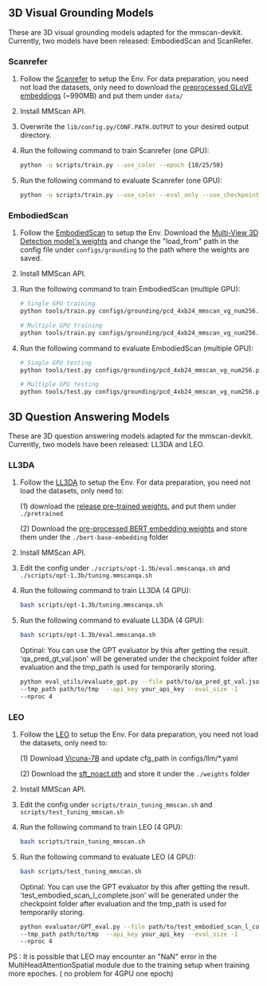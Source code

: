 ## 3D Visual Grounding Models

These are 3D visual grounding models adapted for the mmscan-devkit. Currently, two models have been released: EmbodiedScan and ScanRefer.

### Scanrefer

1. Follow the [Scanrefer](https://github.com/daveredrum/ScanRefer/blob/master/README.md) to setup the Env. For data preparation, you need not load the datasets, only need to download the [preprocessed GLoVE embeddings](https://kaldir.vc.in.tum.de/glove.p) (~990MB) and put them under `data/`

2. Install MMScan API.

3. Overwrite the `lib/config.py/CONF.PATH.OUTPUT` to your desired output directory.

4. Run the following command to train Scanrefer (one GPU):

   ```bash
   python -u scripts/train.py --use_color --epoch {10/25/50}
   ```

5. Run the following command to evaluate Scanrefer (one GPU):

   ```bash
   python -u scripts/train.py --use_color --eval_only --use_checkpoint "path/to/pth"
   ```

### EmbodiedScan

1. Follow the [EmbodiedScan](https://github.com/OpenRobotLab/EmbodiedScan/blob/main/README.md) to setup the Env. Download the [Multi-View 3D Detection model's weights](https://download.openmmlab.com/mim-example/embodiedscan/mv-3ddet.pth) and change the "load_from" path in the config file under `configs/grounding` to the path where the weights are saved.

2. Install MMScan API.

3. Run the following command to train EmbodiedScan (multiple GPU):

   ```bash
   # Single GPU training
   python tools/train.py configs/grounding/pcd_4xb24_mmscan_vg_num256.py --work-dir=path/to/save

   # Multiple GPU training
   python tools/train.py configs/grounding/pcd_4xb24_mmscan_vg_num256.py --work-dir=path/to/save --launcher="pytorch"
   ```

4. Run the following command to evaluate EmbodiedScan (multiple GPU):

   ```bash
   # Single GPU testing
   python tools/test.py configs/grounding/pcd_4xb24_mmscan_vg_num256.py path/to/load_pth

   # Multiple GPU testing
   python tools/test.py configs/grounding/pcd_4xb24_mmscan_vg_num256.py path/to/load_pth --launcher="pytorch"
   ```

## 3D Question Answering Models

These are 3D question answering models adapted for the mmscan-devkit. Currently, two models have been released: LL3DA and LEO.

### LL3DA

1. Follow the [LL3DA](https://github.com/Open3DA/LL3DA/blob/main/README.md) to setup the Env. For data preparation, you need not load the datasets, only need to:

   (1) download the [release pre-trained weights.](https://huggingface.co/CH3COOK/LL3DA-weight-release/blob/main/ll3da-opt-1.3b.pth) and put them under `./pretrained`

   (2) Download the [pre-processed BERT embedding weights](https://huggingface.co/CH3COOK/bert-base-embedding/tree/main) and store them under the `./bert-base-embedding` folder

2. Install MMScan API.

3. Edit the config under `./scripts/opt-1.3b/eval.mmscanqa.sh` and `./scripts/opt-1.3b/tuning.mmscanqa.sh`

4. Run the following command to train LL3DA (4 GPU):

   ```bash
   bash scripts/opt-1.3b/tuning.mmscanqa.sh
   ```

5. Run the following command to evaluate LL3DA (4 GPU):

   ```bash
   bash scripts/opt-1.3b/eval.mmscanqa.sh
   ```

   Optinal: You can use the GPT evaluator by this after getting the result.
   'qa_pred_gt_val.json' will be generated under the checkpoint folder after evaluation and the tmp_path is used for temporarily storing.

   ```bash
   python eval_utils/evaluate_gpt.py --file path/to/qa_pred_gt_val.json
   --tmp_path path/to/tmp  --api_key your_api_key --eval_size -1
   --nproc 4
   ```

### LEO

1. Follow the [LEO](https://github.com/embodied-generalist/embodied-generalist/blob/main/README.md) to setup the Env. For data preparation, you need not load the datasets, only need to:

   (1) Download [Vicuna-7B](https://huggingface.co/huangjy-pku/vicuna-7b/tree/main) and update cfg_path in configs/llm/\*.yaml

   (2) Download the [sft_noact.pth](https://huggingface.co/datasets/huangjy-pku/LEO_data/tree/main) and store it under the `./weights` folder

2. Install MMScan API.

3. Edit the config under `scripts/train_tuning_mmscan.sh` and `scripts/test_tuning_mmscan.sh`

4. Run the following command to train LEO (4 GPU):

   ```bash
   bash scripts/train_tuning_mmscan.sh
   ```

5. Run the following command to evaluate LEO (4 GPU):

   ```bash
   bash scripts/test_tuning_mmscan.sh
   ```

   Optinal: You can use the GPT evaluator by this after getting the result.
   'test_embodied_scan_l_complete.json' will be generated under the checkpoint folder after evaluation and the tmp_path is used for temporarily storing.

   ```bash
   python evaluator/GPT_eval.py --file path/to/test_embodied_scan_l_complete.json
   --tmp_path path/to/tmp  --api_key your_api_key --eval_size -1
   --nproc 4
   ```

PS : It is possible that LEO may encounter an "NaN" error in the MultiHeadAttentionSpatial module due to the training setup when training more epoches. ( no problem for 4GPU one epoch)
